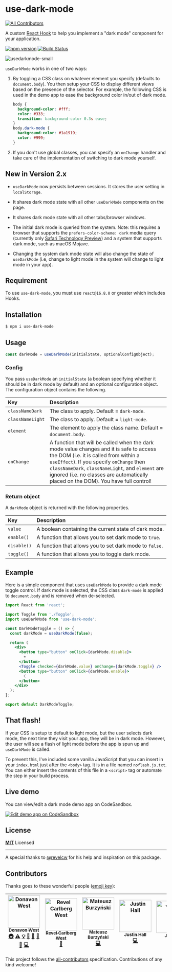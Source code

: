 # use-dark-mode
[![All Contributors](https://img.shields.io/badge/all_contributors-6-orange.svg?style=flat-square)](#contributors)

A custom [React Hook](https://reactjs.org/docs/hooks-overview.html) to help you implement a "dark mode" component for your application.

[![npm version](https://badge.fury.io/js/use-dark-mode.svg)](https://badge.fury.io/js/use-dark-mode) [![Build Status](https://travis-ci.com/donavon/use-dark-mode.svg?branch=develop)](https://travis-ci.com/donavon/use-dark-mode)

![usedarkmode-small](https://user-images.githubusercontent.com/887639/51113468-079ee100-17d0-11e9-8a35-e29b12b74740.gif)

`useDarkMode` works in one of two ways:

1.  By toggling a CSS class on whatever element you specify (defaults to `document.body`).
    You then setup your CSS to display different views based on the presence of the selector. For example, the following CSS is used in the demo app to ease the background color in/out of dark mode.

    ```css
    body {
      background-color: #fff;
      color: #333;
      transition: background-color 0.3s ease;
    }
    body.dark-mode {
      background-color: #1a1919;
      color: #999;
    }
    ```

2.  If you don't use global classes, you can specify an `onChange` handler and take care of the implementation of switching to dark mode yourself.

## New in Version 2.x

* `useDarkMode` now persists between sessions. It stores the user setting in
`localStorage`.

* It shares dark mode state with all other `useDarkMode` components on the page.

* It shares dark mode state with all other tabs/browser windows.

* The initial dark mode is queried from the system. Note: this requires a browser that supports the `prefers-color-scheme: dark` media query
(currently only [Safari Technology Preview](https://developer.apple.com/safari/technology-preview/release-notes/))
and a system that supports dark mode, such as macOS Mojave.

* Changing the system dark mode state will also change the state of `useDarkMode`
(i.e, change to light mode in the system will change to light mode in your app).

## Requirement

To use `use-dark-mode`, you must use `react@16.8.0` or greater which includes Hooks.

## Installation

```sh
$ npm i use-dark-mode
```

## Usage

```js
const darkMode = useDarkMode(initialState, optionalConfigObject);
```

### Config

You pass `useDarkMode` an `initialState` (a boolean specifying whether it should be in dark mode
by default) and an optional configuration object. The configuration object contains the following.

| Key         | Description                                                                                                                                                                                                                                                                                        |
| :---------- | :------------------------------------------------------------------------------------------------------------------------------------------------------------------------------------------------------------------------------------------------------------------------------------------------- |
| `classNameDark` | The class to apply. Default = `dark-mode`.                                                                                                                                                                                                                                                         |
| `classNameLight` | The class to apply. Default = `light-mode`.                                                                                                                                                                                                                                                         |
| `element`   | The element to apply the class name. Default = `document.body`.                                                                                                                                                                                                                                    |
| `onChange`  | A function that will be called when the dark mode value changes and it is safe to access the DOM (i.e. it is called from within a `useEffect`). If you specify `onChange` then `classNameDark`, `classNameLight`, and `element` are ignored (i.e. no classes are automatically placed on the DOM). You have full control! |

### Return object

A `darkMode` object is returned with the following properties.

| Key         | Description                                             |
| :---------- | :------------------------------------------------------ |
| `value`     | A boolean containing the current state of dark mode.    |
| `enable()`  | A function that allows you to set dark mode to `true`.  |
| `disable()` | A function that allows you to set dark mode to `false`. |
| `toggle()`  | A function that allows you to toggle dark mode.         |

## Example

Here is a simple component that uses `useDarkMode` to provide a dark mode toggle control.
If dark mode is selected, the CSS class `dark-mode` is applied to `document.body` and is removed
when de-selected.

```jsx
import React from 'react';

import Toggle from './Toggle';
import useDarkMode from 'use-dark-mode';

const DarkModeToggle = () => {
  const darkMode = useDarkMode(false);

  return (
    <div>
      <button type="button" onClick={darkMode.disable}>
        ☀
      </button>
      <Toggle checked={darkMode.value} onChange={darkMode.toggle} />
      <button type="button" onClick={darkMode.enable}>
        ☾
      </button>
    </div>
  );
};

export default DarkModeToggle;
```

## That flash!

If your CSS is setup to default to light mode, but the user selects dark mode,
the next time they visit your app, they will be in dark mode.
However, the user will see a flash of light mode before the app is spun up
and `useDarkMode` is called.

To prevent this, I've included some vanilla JavaScript that you can insert in your
`index.html` just after the `<body>` tag. It is in a file named `noflash.js.txt`.
You can either insert the contents of this file in a `<script>` tag or automate the
step in your build process.

## Live demo

You can view/edit a dark mode demo app on CodeSandbox.

[![Edit demo app on CodeSandbox](https://codesandbox.io/static/img/play-codesandbox.svg)](https://codesandbox.io/s/mzj64x80ny)

## License

**[MIT](LICENSE)** Licensed

---

A special thanks to [@revelcw](https://twitter.com/revelcw) for his help and inspiration on this package.

## Contributors

Thanks goes to these wonderful people ([emoji key](https://github.com/all-contributors/all-contributors#emoji-key)):

<!-- ALL-CONTRIBUTORS-LIST:START - Do not remove or modify this section -->
<!-- prettier-ignore -->
| [<img src="https://avatars3.githubusercontent.com/u/887639?v=4" width="100px;" alt="Donavon West"/><br /><sub><b>Donavon West</b></sub>](http://donavon.com)<br />[🚇](#infra-donavon "Infrastructure (Hosting, Build-Tools, etc)") [⚠️](https://github.com/donavon/use-dark-mode/commits?author=donavon "Tests") [💡](#example-donavon "Examples") [🤔](#ideas-donavon "Ideas, Planning, & Feedback") [🚧](#maintenance-donavon "Maintenance") [👀](#review-donavon "Reviewed Pull Requests") [🔧](#tool-donavon "Tools") [💻](https://github.com/donavon/use-dark-mode/commits?author=donavon "Code") | [<img src="https://avatars2.githubusercontent.com/u/29359616?v=4" width="100px;" alt="Revel Carlberg West"/><br /><sub><b>Revel Carlberg West</b></sub>](https://github.com/revelcw)<br />[🤔](#ideas-revelcw "Ideas, Planning, & Feedback") | [<img src="https://avatars2.githubusercontent.com/u/9800850?v=4" width="100px;" alt="Mateusz Burzyński"/><br /><sub><b>Mateusz Burzyński</b></sub>](https://github.com/Andarist)<br />[💻](https://github.com/donavon/use-dark-mode/commits?author=Andarist "Code") | [<img src="https://avatars1.githubusercontent.com/u/1288694?v=4" width="100px;" alt="Justin Hall"/><br /><sub><b>Justin Hall</b></sub>](https://github.com/wKovacs64)<br />[💻](https://github.com/donavon/use-dark-mode/commits?author=wKovacs64 "Code") | [<img src="https://avatars1.githubusercontent.com/u/24556921?v=4" width="100px;" alt="Jeremy"/><br /><sub><b>Jeremy</b></sub>](https://github.com/fxbabys)<br />[📓](#userTesting-fxbabys "User Testing") [🐛](https://github.com/donavon/use-dark-mode/issues?q=author%3Afxbabys "Bug reports") | [<img src="https://avatars2.githubusercontent.com/u/3660370?v=4" width="100px;" alt="Ideapod"/><br /><sub><b>Ideapod</b></sub>](https://www.ideapod.com/)<br />[🤔](#ideas-ideas "Ideas, Planning, & Feedback") |
| :---: | :---: | :---: | :---: | :---: | :---: |
<!-- ALL-CONTRIBUTORS-LIST:END -->

This project follows the [all-contributors](https://github.com/all-contributors/all-contributors) specification. Contributions of any kind welcome!